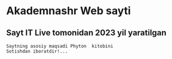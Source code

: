 # Akademnashr Web sayti
## Sayt IT Live tomonidan 2023 yil yaratilgan
    Saytning asosiy maqsadi Phyton  kitobini
    Sotishdan iboratdir!...